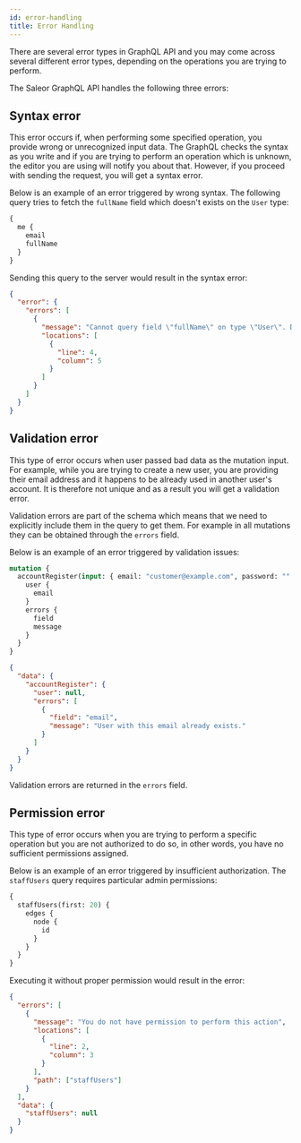 ```yaml
---
id: error-handling
title: Error Handling
---
```


There are several error types in GraphQL API and you may come across several different error types, depending on the operations you are trying to perform.

The Saleor GraphQL API handles the following three errors:

## Syntax error

This error occurs if, when performing some specified operation, you provide wrong or unrecognized input data. The GraphQL checks the syntax as you write and if you are trying to perform an operation which is unknown, the editor you are using will notify you about that. However, if you proceed with sending the request, you will get a syntax error.

Below is an example of an error triggered by wrong syntax. The following query tries to fetch the `fullName` field which doesn't exists on the `User` type:

```graphql
{
  me {
    email
    fullName
  }
}
```

Sending this query to the server would result in the syntax error:

```json
{
  "error": {
    "errors": [
      {
        "message": "Cannot query field \"fullName\" on type \"User\". Did you mean \"firstName\" or \"lastName\"?",
        "locations": [
          {
            "line": 4,
            "column": 5
          }
        ]
      }
    ]
  }
}
```

## Validation error

This type of error occurs when user passed bad data as the mutation input. For example, while you are trying to create a new user, you are providing their email address and it happens to be already used in another user's account. It is therefore not unique and as a result you will get a validation error.

Validation errors are part of the schema which means that we need to explicitly include them in the query to get them. For example in all mutations they can be obtained through the `errors` field.

Below is an example of an error triggered by validation issues:

```graphql
mutation {
  accountRegister(input: { email: "customer@example.com", password: "" }) {
    user {
      email
    }
    errors {
      field
      message
    }
  }
}
```

```json
{
  "data": {
    "accountRegister": {
      "user": null,
      "errors": [
        {
          "field": "email",
          "message": "User with this email already exists."
        }
      ]
    }
  }
}
```

Validation errors are returned in the `errors` field.

## Permission error

This type of error occurs when you are trying to perform a specific operation but you are not authorized to do so, in other words, you have no sufficient permissions assigned.

Below is an example of an error triggered by insufficient authorization. The `staffUsers` query requires particular admin permissions:

```graphql
{
  staffUsers(first: 20) {
    edges {
      node {
        id
      }
    }
  }
}
```

Executing it without proper permission would result in the error:

```json
{
  "errors": [
    {
      "message": "You do not have permission to perform this action",
      "locations": [
        {
          "line": 2,
          "column": 3
        }
      ],
      "path": ["staffUsers"]
    }
  ],
  "data": {
    "staffUsers": null
  }
}
```
